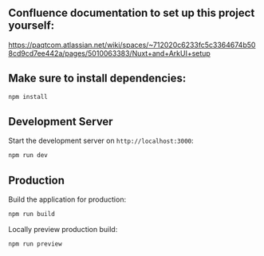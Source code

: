 ## Confluence documentation to set up this project yourself:

https://paqtcom.atlassian.net/wiki/spaces/~712020c6233fc5c3364674b508cd9cd7ee442a/pages/5010063383/Nuxt+and+ArkUI+setup

## Make sure to install dependencies:

```bash
npm install
```

## Development Server

Start the development server on `http://localhost:3000`:

```bash
npm run dev
```

## Production

Build the application for production:

```bash
npm run build
```

Locally preview production build:

```bash
npm run preview
```
